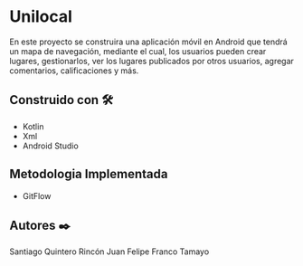 # Unilocal

En este proyecto se construira una aplicación móvil en Android que tendrá un mapa de navegación, mediante el cual, los usuarios pueden crear lugares, gestionarlos, ver los lugares publicados por otros usuarios, agregar comentarios, calificaciones y más.

## Construido con 🛠️
* Kotlin
* Xml
* Android Studio

## Metodologia Implementada
* GitFlow

## Autores ✒️
Santiago Quintero Rincón
Juan Felipe Franco Tamayo
